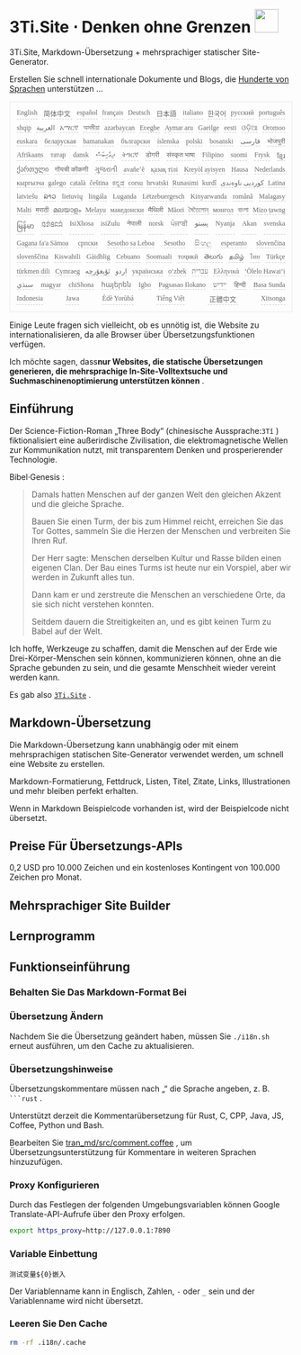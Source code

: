 <h1 style="justify-content:space-between">3Ti.Site ⋅ Denken ohne Grenzen <img src="//i-01.eu.org/3Ti/logo.svg" style="user-select:none;margin-top:-1px;width:42px"></h1>

3Ti.Site, Markdown-Übersetzung + mehrsprachiger statischer Site-Generator.

Erstellen Sie schnell internationale Dokumente und Blogs, die [Hunderte von Sprachen](https://github.com/i18n-site/node/blob/main/lang/src/index.js) unterstützen ...

<pre class="langli" style="display:flex;flex-wrap:wrap;background:transparent;border:1px solid #eee;font-size:12px;box-shadow:0 0 3px inset #eee;padding:12px 5px 4px 12px;justify-content:space-between;"><style>pre.langli i{font-weight:300;font-family:s;margin-right:7px;margin-bottom:8px;font-style:normal;color:#666;border-bottom:1px dashed #ccc;}</style><i>English</i><i> 简体中文 </i><i>español</i><i>français</i><i>Deutsch</i><i> 日本語 </i><i>italiano</i><i>한국어</i><i>русский</i><i>português</i><i>shqip</i><i>‫العربية‬</i><i>አማርኛ</i><i>অসমীয়া</i><i>azərbaycan</i><i>Eʋegbe</i><i>Aymar aru</i><i>Gaeilge</i><i>eesti</i><i>ଓଡ଼ିଆ</i><i>Oromoo</i><i>euskara</i><i>беларуская</i><i>bamanakan</i><i>български</i><i>íslenska</i><i>polski</i><i>bosanski</i><i>‫فارسی‬</i><i>भोजपुरी</i><i>Afrikaans</i><i>татар</i><i>dansk</i><i>‫ދިވެހިބަސް‬</i><i>ትግርኛ</i><i>डोगरी</i><i>संस्कृत भाषा</i><i>Filipino</i><i>suomi</i><i>Frysk</i><i>ខ្មែរ</i><i>ქართული</i><i>गोंयची कोंकणी</i><i>ગુજરાતી</i><i>avañe’ẽ</i><i>қазақ тілі</i><i>Kreyòl ayisyen</i><i>Hausa</i><i>Nederlands</i><i>кыргызча</i><i>galego</i><i>català</i><i>čeština</i><i>ಕನ್ನಡ</i><i>corsu</i><i>hrvatski</i><i>Runasimi</i><i>kurdî</i><i>‫کوردیی ناوەندی‬</i><i>Latina</i><i>latviešu</i><i>ລາວ</i><i>lietuvių</i><i>lingála</i><i>Luganda</i><i>Lëtzebuergesch</i><i>Kinyarwanda</i><i>română</i><i>Malagasy</i><i>Malti</i><i>मराठी</i><i>മലയാളം</i><i>Melayu</i><i>македонски</i><i>मैथिली</i><i>Māori</i><i>মৈতৈলোন্</i><i>монгол</i><i>বাংলা</i><i>Mizo ṭawng</i><i>မြန်မာ</i><i>𞄀𞄄𞄰𞄩𞄍𞄜𞄰</i><i>IsiXhosa</i><i>isiZulu</i><i>नेपाली</i><i>norsk</i><i>ਪੰਜਾਬੀ</i><i>‫پښتو‬</i><i>Nyanja</i><i>Akan</i><i>svenska</i><i>Gagana fa'a Sāmoa</i><i>српски</i><i>Sesotho sa Leboa</i><i>Sesotho</i><i>සිංහල</i><i>esperanto</i><i>slovenčina</i><i>slovenščina</i><i>Kiswahili</i><i>Gàidhlig</i><i>Cebuano</i><i>Soomaali</i><i>тоҷикӣ</i><i>తెలుగు</i><i>தமிழ்</i><i>ไทย</i><i>Türkçe</i><i>türkmen dili</i><i>Cymraeg</i><i>‫ئۇيغۇرچە‬</i><i>‫اردو‬</i><i>українська</i><i>o‘zbek</i><i>‫עברית‬</i><i>Ελληνικά</i><i>ʻŌlelo Hawaiʻi</i><i>‫سنڌي‬</i><i>magyar</i><i>chiShona</i><i>հայերեն</i><i>Igbo</i><i>Pagsasao Ilokano</i><i>‫ייִדיש‬</i><i>हिन्दी</i><i>Basa Sunda</i><i>Indonesia</i><i>Jawa</i><i>Èdè Yorùbá</i><i>Tiếng Việt</i><i> 正體中文 </i><i>Xitsonga</i></pre>

Einige Leute fragen sich vielleicht, ob es unnötig ist, die Website zu internationalisieren, da alle Browser über Übersetzungsfunktionen verfügen.

Ich möchte sagen, dass**nur Websites, die statische Übersetzungen generieren, die mehrsprachige In-Site-Volltextsuche und Suchmaschinenoptimierung unterstützen können** .

## Einführung

Der Science-Fiction-Roman „Three Body“ (chinesische Aussprache:`3Tǐ` ) fiktionalisiert eine außerirdische Zivilisation, die elektromagnetische Wellen zur Kommunikation nutzt, mit transparentem Denken und prosperierender Technologie.

Bibel·Genesis :

> Damals hatten Menschen auf der ganzen Welt den gleichen Akzent und die gleiche Sprache.
>
> Bauen Sie einen Turm, der bis zum Himmel reicht, erreichen Sie das Tor Gottes, sammeln Sie die Herzen der Menschen und verbreiten Sie Ihren Ruf.
>
> Der Herr sagte: Menschen derselben Kultur und Rasse bilden einen eigenen Clan. Der Bau eines Turms ist heute nur ein Vorspiel, aber wir werden in Zukunft alles tun.
>
> Dann kam er und zerstreute die Menschen an verschiedene Orte, da sie sich nicht verstehen konnten.
>
> Seitdem dauern die Streitigkeiten an, und es gibt keinen Turm zu Babel auf der Welt.

Ich hoffe, Werkzeuge zu schaffen, damit die Menschen auf der Erde wie Drei-Körper-Menschen sein können, kommunizieren können, ohne an die Sprache gebunden zu sein, und die gesamte Menschheit wieder vereint werden kann.

Es gab also [`3Ti.Site`](//3Ti.Site) .

## Markdown-Übersetzung

Die Markdown-Übersetzung kann unabhängig oder mit einem mehrsprachigen statischen Site-Generator verwendet werden, um schnell eine Website zu erstellen.

Markdown-Formatierung, Fettdruck, Listen, Titel, Zitate, Links, Illustrationen und mehr bleiben perfekt erhalten.

Wenn in Markdown Beispielcode vorhanden ist, wird der Beispielcode nicht übersetzt.

## Preise Für Übersetzungs-APIs

0,2 USD pro 10.000 Zeichen und ein kostenloses Kontingent von 100.000 Zeichen pro Monat.

## Mehrsprachiger Site Builder

## Lernprogramm

## Funktionseinführung

### Behalten Sie Das Markdown-Format Bei

### Übersetzung Ändern

Nachdem Sie die Übersetzung geändert haben, müssen Sie `./i18n.sh` erneut ausführen, um den Cache zu aktualisieren.

### Übersetzungshinweise

Übersetzungskommentare müssen nach „“ die Sprache angeben, z. B. ` ```rust` .

Unterstützt derzeit die Kommentarübersetzung für Rust, C, CPP, Java, JS, Coffee, Python und Bash.

Bearbeiten Sie [tran_md/src/comment.coffee](https://github.com/i18n-site/node/blob/main/tran_md/src/comment.coffee) , um Übersetzungsunterstützung für Kommentare in weiteren Sprachen hinzuzufügen.

### Proxy Konfigurieren

Durch das Festlegen der folgenden Umgebungsvariablen können Google Translate-API-Aufrufe über den Proxy erfolgen.

```bash
export https_proxy=http://127.0.0.1:7890
```

### Variable Einbettung

```
测试变量${0}嵌入
```

Der Variablenname kann in Englisch, Zahlen, `-` oder `_` sein und der Variablenname wird nicht übersetzt.

### Leeren Sie Den Cache

```bash
rm -rf .i18n/.cache
```
